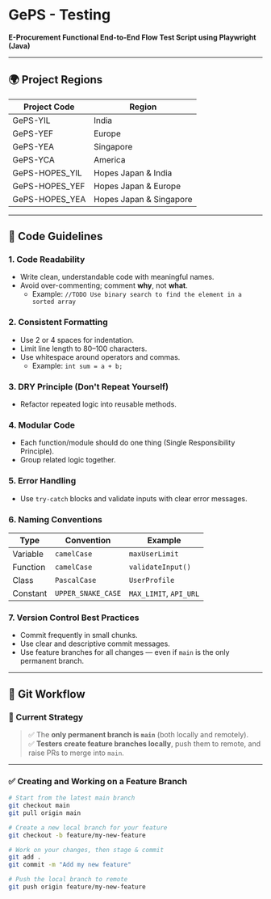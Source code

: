 # GePS - Testing

**E-Procurement Functional End-to-End Flow Test Script using Playwright (Java)**

---

## 🌍 Project Regions

| Project Code    | Region                  |
|-----------------|-------------------------|
| GePS-YIL        | India                   |
| GePS-YEF        | Europe                  |
| GePS-YEA        | Singapore               |
| GePS-YCA        | America                 |
| GePS-HOPES_YIL  | Hopes Japan & India     |
| GePS-HOPES_YEF  | Hopes Japan & Europe    |
| GePS-HOPES_YEA  | Hopes Japan & Singapore |

---

## 🧰 Code Guidelines

### 1. Code Readability

- Write clean, understandable code with meaningful names.
- Avoid over-commenting; comment **why**, not **what**.
    - Example: `//TODO Use binary search to find the element in a sorted array`

### 2. Consistent Formatting

- Use 2 or 4 spaces for indentation.
- Limit line length to 80–100 characters.
- Use whitespace around operators and commas.
    - Example: `int sum = a + b;`

### 3. DRY Principle (Don't Repeat Yourself)

- Refactor repeated logic into reusable methods.

### 4. Modular Code

- Each function/module should do one thing (Single Responsibility Principle).
- Group related logic together.

### 5. Error Handling

- Use `try-catch` blocks and validate inputs with clear error messages.

### 6. Naming Conventions

| Type        | Convention         | Example                |
|-------------|--------------------|------------------------|
| Variable    | `camelCase`        | `maxUserLimit`         |
| Function    | `camelCase`        | `validateInput()`      |
| Class       | `PascalCase`       | `UserProfile`          |
| Constant    | `UPPER_SNAKE_CASE` | `MAX_LIMIT`, `API_URL` |

### 7. Version Control Best Practices

- Commit frequently in small chunks.
- Use clear and descriptive commit messages.
- Use feature branches for all changes — even if `main` is the only permanent branch.

---

## 🔀 Git Workflow

### 📌 Current Strategy

> ✅ The **only permanent branch is `main`** (both locally and remotely).  
> ✅ **Testers create feature branches locally**, push them to remote, and raise PRs to merge into `main`.

---

### ✅ Creating and Working on a Feature Branch

```bash
# Start from the latest main branch
git checkout main
git pull origin main

# Create a new local branch for your feature
git checkout -b feature/my-new-feature

# Work on your changes, then stage & commit
git add .
git commit -m "Add my new feature"

# Push the local branch to remote
git push origin feature/my-new-feature